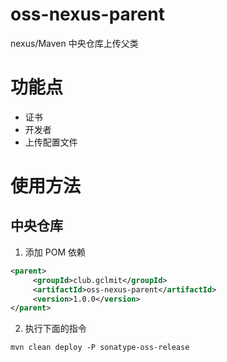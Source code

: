 # oss-nexus-parent
nexus/Maven 中央仓库上传父类

# 功能点

- 证书
- 开发者
- 上传配置文件

# 使用方法

## 中央仓库

1. 添加 POM 依赖

```xml
<parent>
     <groupId>club.gclmit</groupId>
     <artifactId>oss-nexus-parent</artifactId>
     <version>1.0.0</version>
</parent>
```

2. 执行下面的指令

```shell script
mvn clean deploy -P sonatype-oss-release
```